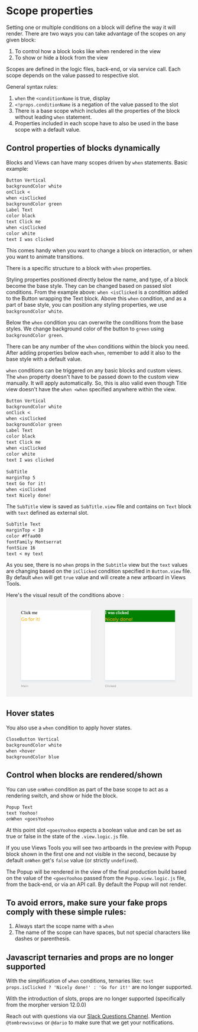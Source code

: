 # Scope properties

Setting one or multiple conditions on a block will define the way it will render.
There are two ways you can take advantage of the scopes on any given block:

1.  To control how a block looks like when rendered in the view
2.  To show or hide a block from the view

Scopes are defined in the logic files, back-end, or via service call.
Each scope depends on the value passed to respective slot.

General syntax rules:

1.  `when` the `<conditionName` is true, display
2.  `<!props.conditionName` is a negation of the value passed to the slot
3.  There is a base scope which includes all the properties of the block without
    leading `when` statement.
4.  Properties included in each scope have to also be used in the base scope
    with a default value.

## Control properties of blocks dynamically

Blocks and Views can have many scopes driven by `when` statements.
Basic example:

```views
Button Vertical
backgroundColor white
onClick <
when <isClicked
backgroundColor green
Label Text
color black
text Click me
when <isClicked
color white
text I was clicked
```

This comes handy when you want to change a block on interaction, or when you
want to animate transitions.

There is a specific structure to a block with `when` properties.

Styling properties positioned directly below the name, and type, of a block become the
base style. They can be changed based on passed slot conditions. From the example above:
`when <isClicked` is a condition added to the Button wrapping the Text block.
Above this `when` condition, and as a part of base style, you can position any
styling properties, we use `backgroundColor white`.

Below the `when` condition you can overwrite the conditions from the base styles.
We change background color of the button to `green` using `backgroundColor green`.

There can be any number of the `when` conditions within the block you need.
After adding properties below each `when`, remember to add it also to the base
style with a default value.

`when` conditions can be triggered on any basic blocks and custom views.
The `when` property doesn't have to be passed down to the custom view manually.
It will apply automatically. So, this is also valid even though Title view doesn't
have the `when <when` specified anywhere within the view.

```views
Button Vertical
backgroundColor white
onClick <
when <isClicked
backgroundColor green
Label Text
color black
text Click me
when <isClicked
color white
text I was clicked

SubTitle
marginTop 5
text Go for it!
when <isClicked
text Nicely done!
```

The `SubTitle` view is saved as `SubTitle.view` file and contains on `Text` block
with `text` defined as external slot.

```views
SubTitle Text
marginTop < 10
color #ffaa00
fontFamily Montserrat
fontSize 16
text < my text
```

As you see, there is no `when` props in the `Subtitle` view but the `text` values
are changing based on the `isClicked` condition specified in `Button.view` file.
By default `when` will get `true` value and will create a new artboard in Views Tools.

Here's the visual result of the conditions above :
![when conditions - ugly](whens-ungly.png)

## Hover states

You also use a `when` condition to apply hover states.

```
CloseButton Vertical
backgroundColor white
when <hover
backgroundColor blue
```

## Control when blocks are rendered/shown

You can use `onWhen` condition as part of the base scope to act as a rendering
switch, and show or hide the block.

```views
Popup Text
text Yoohoo!
onWhen <goesYoohoo
```

At this point slot `<goesYoohoo` expects a boolean value and can be set
as true or false in the state of the `.view.logic.js` file.

If you use Views Tools you will see two artboards in the preview with Popup block
shown in the first one and not visible in the second, because by default `onWhen`
get's `false` value (or strictly `undefined`).

The Popup will be rendered in the view of the final production build based on the
value of the `<goesYoohoo` passed from the `Popup.view.logic.js` file, from
the back-end, or via an API call. By default the Popup will not render.

## To avoid errors, make sure your fake props comply with these simple rules:

1.  Always start the scope name with a `when`
2.  The name of the scope can have spaces, but not special characters like dashes or parenthesis.

## Javascript ternaries and props are no longer supported

With the simplification of `when` conditions, ternaries like:
`text props.isClicked ? 'Nicely done!' : 'Go for it!'`
are no longer supported.

With the introduction of slots, props are no longer supported (specifically from
the morpher version 12.0.0)

Reach out with questions via our [Slack Questions Channel](https://slack.viewsdx.com/).
Mention `@tombrewsviews` or `@dario` to make sure that we get your notifications.
